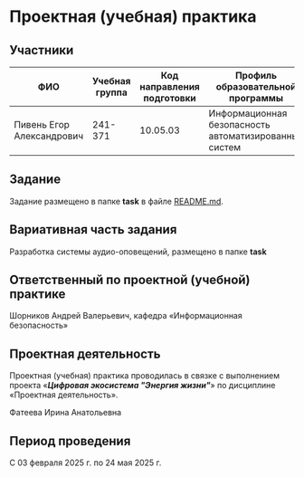 # Проектная (учебная) практика

## Участники

| ФИО | Учебная группа | Код направления подготовки | Профиль образовательной программы |
|-|-|-|-|
| Пивень Егор Александрович | 241-371 | 10.05.03 | Информационная безопасность автоматизированных систем |

## Задание

Задание размещено в папке **task** в файле [README.md](task/README.md).

## Вариативная часть задания

Разработка системы аудио-оповещений, размещено в папке **task**

## Ответственный по проектной (учебной) практике

Шорников Андрей Валерьевич, кафедра «Информационная безопасность»

## Проектная деятельность

Проектная (учебная) практика проводилась в связке с выполнением проекта «***Цифровая экосистема "Энергия жизни"***» по дисциплине «Проектная деятельность».

Фатеева Ирина Анатольевна

## Период проведения

С 03 февраля 2025 г. по 24 мая 2025 г.
